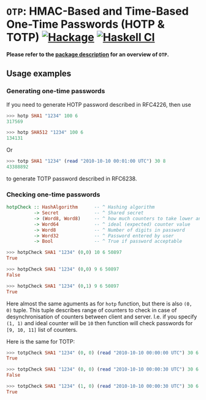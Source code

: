 # `OTP`: HMAC-Based and Time-Based One-Time Passwords (HOTP & TOTP)  [![Hackage](https://img.shields.io/hackage/v/OTP.svg)](https://hackage.haskell.org/package/OTP) [![Haskell CI](https://github.com/sigrdrifa/OTP/actions/workflows/haskell.yml/badge.svg)](https://github.com/sigrdrifa/OTP/actions/workflows/haskell.yml)

**Please refer to the [package description](https://hackage.haskell.org/package/OTP#description) for an overview of `OTP`.**

## Usage examples

### Generating one-time passwords

If you need to generate HOTP password described in RFC4226, then use

```haskell
>>> hotp SHA1 "1234" 100 6
317569

>>> hotp SHA512 "1234" 100 6
134131
```

Or

```haskell
>>> totp SHA1 "1234" (read "2010-10-10 00:01:00 UTC") 30 8
43388892
```

to generate TOTP password described in RFC6238.

### Checking one-time passwords

```haskell
hotpCheck :: HashAlgorithm      -- ^ Hashing algorithm
          -> Secret             -- ^ Shared secret
          -> (Word8, Word8)     -- ^ how much counters to take lower and higher than ideal
          -> Word64             -- ^ ideal (expected) counter value
          -> Word8              -- ^ Number of digits in password
          -> Word32             -- ^ Password entered by user
          -> Bool               -- ^ True if password acceptable
```

```haskell
>>> hotpCheck SHA1 "1234" (0,0) 10 6 50897
True

>>> hotpCheck SHA1 "1234" (0,0) 9 6 50897
False

>>> hotpCheck SHA1 "1234" (0,1) 9 6 50897
True
```

Here almost the same aguments as for `hotp` function, but there is
also `(0, 0)` tuple. This tuple describes range of counters to check
in case of desynchronisation of counters between client and
server. I.e. if you specify `(1, 1)` and ideal counter will be `10`
then function will check passwords for `[9, 10, 11]` list of
counters.

Here is the same for TOTP:

```haskell
>>> totpCheck SHA1 "1234" (0, 0) (read "2010-10-10 00:00:00 UTC") 30 6 778374
True

>>> totpCheck SHA1 "1234" (0, 0) (read "2010-10-10 00:00:30 UTC") 30 6 778374
False

>>> totpCheck SHA1 "1234" (1, 0) (read "2010-10-10 00:00:30 UTC") 30 6 778374
True
```
